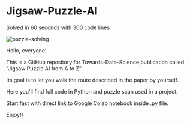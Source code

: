 # Jigsaw-Puzzle-AI
Solved in 60 seconds with 300 code lines

![puzzle-solving](https://user-images.githubusercontent.com/92562440/137579032-8c2d17d6-c68d-4156-b115-114f7daecee0.gif)

Hello, everyone!

This is a GitHub repository for Towards-Data-Science publication called "Jigsaw Puzzle AI from A to Z".

Its goal is to let you walk the route described in the paper by yourself.

Here you'll find full code in Python and puzzle scan used in a project.

Start fast with direct link to Google Colab notebook inside .py file.

Enjoy!)
